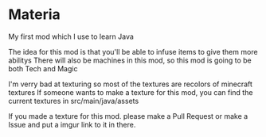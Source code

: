 Materia
=======

My first mod which I use to learn Java

The idea for this mod is that you'll be able to infuse items to give them more abilitys
There will also be machines in this mod, so this mod is going to be both Tech and Magic

I'm verry bad at texturing so most of the textures are recolors of minecraft textures
If someone wants to make a texture for this mod, you can find the current textures in src/main/java/assets

If you made a texture for this mod. please make a Pull Request or make a Issue and put a imgur link to it in there.

